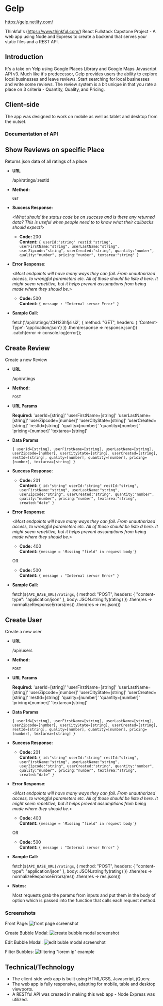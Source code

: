 # Gelp

https://gelp.netlify.com/

Thinkful's (https://www.thinkful.com/) React Fullstack Capstone Project - A web app using Node and Express to create a backend that serves your static files and a REST API.

## Introduction
It's a take on Yelp using Google Places Library and Google Maps Javascript API v3. Much like it's predecessor, Gelp provides users the ability to explore local businesses and leave reviews. Start searching for local businesses and write some reviews. The review system is a bit unique in that you rate a place on 3 criteria - Quantity, Quality, and Pricing.


## Client-side
The app was designed to work on mobile as well as tablet and desktop from the outset.

### Documentation of API
**Show Reviews on specific Place**
----
Returns json data of all ratings of a place
* **URL**

  /api/ratings/:restId

* **Method:**

  `GET`


* **Success Response:**
  
  <_What should the status code be on success and is there any returned data? This is useful when people need to to know what their callbacks should expect!_>

  * **Code:** 200 <br />
    **Content:** `{
          userId:"string"
          restId:"string",
          userFirstName:"string",
          userLastName:"string",
          userZipcode:"string",
          userCreated:"string",
          quantity:"number",
          quality:"number",
          pricing:"number",
          textarea:"string"
    }`
 
* **Error Response:**

  <_Most endpoints will have many ways they can fail. From unauthorized access, to wrongful parameters etc. All of those should be liste d here. It might seem repetitive, but it helps prevent assumptions from being made where they should be._>

  * **Code:** 500 <br />
    **Content:** `{ message : "Internal servor Error" }`

* **Sample Call:**

  fetch('/api/ratings/:CH123hfjsisi2', {
        method: "GET",
        headers: { 'Content-Type': 'application/json'}
    })
    .then(response => response.json())
    .catch(error => console.log(error));

**Create Review**
----
Create a new Review
* **URL**

  /api/ratings

* **Method:**

  `POST`
  
*  **URL Params**

   **Required:**
      'userId=[string]'
      'userFirstName=[string]'
      'userLastName=[string]'
      'userZipcode=[number]'
      'userCityState=[string]'
      'userCreated=[string]'
      'restId=[string]'
      'quality=[number]'
      'quantity=[number]'
      'pricing=[number]'
      'textarea=[string]'

* **Data Params**

  `{ userId=[string], userFirstName=[string], userLastName=[string], userZipcode=[number], userCityState=[string], userCreated=[string], restId=[string], quality=[number], quantity=[number], pricing=[number], textarea=[string] }`

* **Success Response:**
  
  * **Code:** 201 <br />
    **Content:** `{
          id:"string"
          userId:"string"
          restId:"string",
          userFirstName:"string",
          userLastName:"string",
          userZipcode:"string",
          userCreated:"string",
          quantity:"number",
          quality:"number",
          pricing:"number",
          textarea:"string",
          created:"date"
    }`
 
* **Error Response:**

  <_Most endpoints will have many ways they can fail. From unauthorized access, to wrongful parameters etc. All of those should be liste d here. It might seem repetitive, but it helps prevent assumptions from being made where they should be._>

  * **Code:** 400 <br />
    **Content:** `{message = 'Missing "field" in request body'}`

  OR

  * **Code:** 500 <br />
    **Content:** `{ message : "Internal servor Error" }`

* **Sample Call:**

  fetch(`${API_BASE_URL}/ratings`, {
    method: "POST",
    headers: {
      "content-type": "application/json"
    },
    body: JSON.stringify(rating)
  })
    .then(res => normalizeResponseErrors(res))
    .then(res => res.json())

**Create User**
----
Create a new user
* **URL**

  /api/users

* **Method:**

  `POST`
  
*  **URL Params**

   **Required:**
      'userId=[string]'
      'userFirstName=[string]'
      'userLastName=[string]'
      'userZipcode=[number]'
      'userCityState=[string]'
      'userCreated=[string]'
      'restId=[string]'
      'quality=[number]'
      'quantity=[number]'
      'pricing=[number]'
      'textarea=[string]'

* **Data Params**

  `{ userId=[string], userFirstName=[string], userLastName=[string], userZipcode=[number], userCityState=[string], userCreated=[string], restId=[string], quality=[number], quantity=[number], pricing=[number], textarea=[string] }`

* **Success Response:**
  
  * **Code:** 201 <br />
    **Content:** `{
          id:"string"
          userId:"string"
          restId:"string",
          userFirstName:"string",
          userLastName:"string",
          userZipcode:"string",
          userCreated:"string",
          quantity:"number",
          quality:"number",
          pricing:"number",
          textarea:"string",
          created:"date"
    }`
 
* **Error Response:**

  <_Most endpoints will have many ways they can fail. From unauthorized access, to wrongful parameters etc. All of those should be liste d here. It might seem repetitive, but it helps prevent assumptions from being made where they should be._>

  * **Code:** 400 <br />
    **Content:** `{message = 'Missing "field" in request body'}`

  OR

  * **Code:** 500 <br />
    **Content:** `{ message : "Internal servor Error" }`

* **Sample Call:**

  fetch(`${API_BASE_URL}/ratings`, {
    method: "POST",
    headers: {
      "content-type": "application/json"
    },
    body: JSON.stringify(rating)
  })
    .then(res => normalizeResponseErrors(res))
    .then(res => res.json())


* **Notes:**

   Most requests grab the params from inputs and put them in the body of option which is passed into the function that calls each request method.

### Screenshots

Front Page:
![front page screenshot](https://github.com/davidlee93/BubbleUp-FullStack-Capstone/blob/master/frontpage.png)

Create Bubble Modal:
![create bubble modal screenshot](https://github.com/davidlee93/BubbleUp-FullStack-Capstone/blob/master/Create.png)

Edit Bubble Modal:
![edit buble modal screenshot](https://github.com/davidlee93/BubbleUp-FullStack-Capstone/blob/master/edit.png)

Filter Bubbles:
![filtering "lorem ip" example](https://github.com/davidlee93/BubbleUp-FullStack-Capstone/blob/master/filter.png)

## Technical/Technology

* The client-side web app is built using HTML/CSS, Javascript, jQuery.
* The web app is fully responsive, adapting for mobile, table and desktop viewports.
* A RESTful API was created in making this web app - Node Express was utilized.